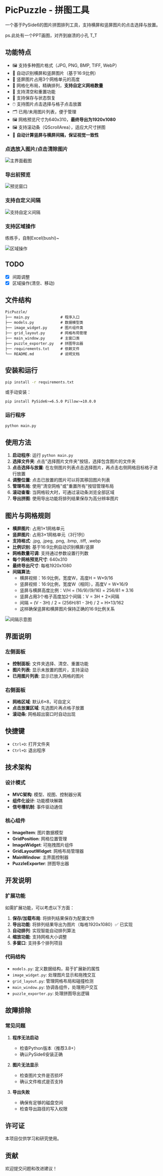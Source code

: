 # PicPuzzle - 拼图工具

一个基于PySide6的图片拼图排列工具，支持横屏和竖屏图片的点击选择与放置。

ps.此处有一个PPT画图，对齐到崩溃的小孔 T_T

## 功能特点

* 🖼️ 支持多种图片格式（JPG, PNG, BMP, TIFF, WebP）
* 📱 自动识别横屏和竖屏图片（基于16:9比例）
* 📐 竖屏图片占用3个网格单元的高度
* 🎯 网格化布局，精确排列，**支持自定义网格数量**
* 🧹 支持清空和重置功能
* 🔄 支持保存与状态恢复
* 🖱️ 支持图片点击选择与格子点击放置
* 🗂️ 已用/未用图片列表，便于管理
* 🖼️ 网格预览尺寸为640x310，**最终导出为1920x1080**
* 🖼️ 支持滚动条（QScrollArea），适应大尺寸拼图
* 📏 **自动计算竖屏与横屏间隔，保证视觉一致性**

### 点选放入图片/点击清除图片

![主界面截图](./Doc/main.png)

### 导出前预览

![预览窗口](./Doc/preview.png)

### 支持自定义间隔

![支持自定义间隔](./Doc/custom_spacing.png)

### 支持区域操作

练练手，自制Excel(bushi)~

![区域操作](./Doc/region.png)

## TODO

* [x] 间距调整
* [x] 区域操作(清空、移动)

## 文件结构

```shell
PicPuzzle/
├── main.py              # 程序入口
├── models.py            # 数据模型类
├── image_widget.py      # 图片组件类
├── grid_layout.py       # 网格布局管理
├── main_window.py       # 主窗口类
├── puzzle_exporter.py   # 拼图导出器
├── requirements.txt     # 依赖文件
└── README.md            # 说明文档
```

## 安装和运行

```bash
pip install -r requirements.txt
```

或手动安装：

```bash
pip install PySide6>=6.5.0 Pillow>=10.0.0
```

### 运行程序

```bash
python main.py
```

## 使用方法

1. **启动程序**: 运行 `python main.py`
2. **选择文件夹**: 点击"选择图片文件夹"按钮，选择包含图片的文件夹
3. **点击选择与放置**: 在左侧图片列表点击选择图片，再点击右侧网格目标格子进行放置
4. **调整位置**: 点击已放置的图片可以将其移回图片列表
5. **管理布局**: 使用"清空网格"或"重置所有"按钮管理布局
6. **滚动查看**: 当网格较大时，可通过滚动条浏览全部区域
7. **导出拼图**: 使用导出功能将排列结果保存为高分辨率图片

## 图片与网格规则

* **横屏图片**: 占用1×1网格单元
* **竖屏图片**: 占用3×1网格单元（3行1列）
* **支持格式**: .jpg, .jpeg, .png, .bmp, .tiff, .webp
* **比例识别**: 基于16:9比例自动识别横屏/竖屏
* **网格数量可调**: 支持通过参数设置行列数
* **每个网格预览尺寸**: 640x310
* **最终导出尺寸**: 每格1920x1080
* **间隔算法**:  
  + 横屏视频：16:9比例，宽度W，高度H = W×9/16
  + 竖屏视频：16:9比例，宽度W（相同），高度V = W×16/9  
  + 竖屏与横屏高度比例：V/H = (16/9)/(9/16) = 256/81 ≈ 3.16
  + 竖屏占用3个格子高度加2个间隔：V = 3H + 2×间隔
  + 间隔 = (V - 3H) / 2 = (256H/81 - 3H) / 2 = H×13/162
  + 这样确保竖屏和横屏图片保持正确的16:9比例关系

![间隔示意图](./Doc/spacing.svg)

## 界面说明

### 左侧面板

* **控制面板**: 文件夹选择、清空、重置功能
* **图片列表**: 显示未放置的图片，支持滚动
* **已用图片列表**: 显示已放入网格的图片

### 右侧面板

* **网格区域**: 默认6×8，可自定义
* **点击放置区域**: 先选图片再点格子放置
* **滚动条**: 网格超出窗口时自动出现

## 快捷键

* `Ctrl+O`: 打开文件夹
* `Ctrl+Q`: 退出程序

## 技术架构

### 设计模式

* **MVC架构**: 模型、视图、控制器分离
* **组件化设计**: 功能模块解耦
* **信号槽机制**: 事件驱动通信

### 核心组件

* **ImageItem**: 图片数据模型
* **GridPosition**: 网格位置管理
* **ImageWidget**: 可拖拽图片组件
* **GridLayoutWidget**: 网格布局管理器
* **MainWindow**: 主界面控制器
* **PuzzleExporter**: 拼图导出器

## 开发说明

### 扩展功能

如需扩展功能，可以考虑以下方面：

1. **保存/加载布局**: 将排列结果保存为配置文件
2. **导出功能**: 将排列结果导出为图片（每格1920x1080）✅ 已实现
3. **自动排列**: 实现智能自动排列算法
4. **缩放功能**: 支持网格大小调整
5. **多窗口**: 支持多个排列项目

### 代码结构

* `models.py`: 定义数据结构，易于扩展新的属性
* `image_widget.py`: 处理图片显示和拖拽交互
* `grid_layout.py`: 管理网格布局和碰撞检测
* `main_window.py`: 协调各组件，处理用户交互
* `puzzle_exporter.py`: 处理拼图导出逻辑

## 故障排除

### 常见问题

1. **程序无法启动**
   * 检查Python版本（推荐3.8+）
   * 确认PySide6安装正确

2. **图片无法显示**
   * 检查图片文件是否损坏
   * 确认文件格式是否支持

3. **导出失败**
   * 确保有足够的磁盘空间
   * 检查导出路径的写入权限

## 许可证

本项目仅供学习和研究使用。

## 贡献

欢迎提交问题和改进建议！
